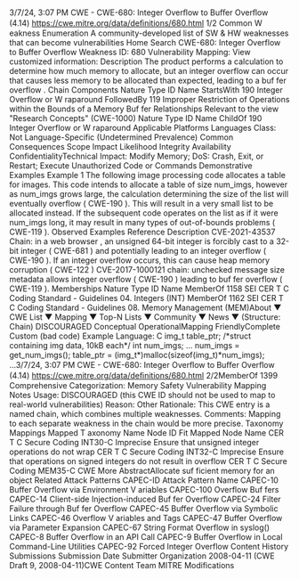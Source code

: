 3/7/24, 3:07 PM CWE - CWE-680: Integer Overﬂow to Buﬀer Overﬂow (4.14)
https://cwe.mitre.org/data/deﬁnitions/680.html 1/2
Common W eakness Enumeration
A community-developed list of SW & HW weaknesses that can become
vulnerabilities
Home Search
CWE-680: Integer Overflow to Buffer Overflow
Weakness ID: 680
Vulnerability Mapping: 
View customized information:
 Description
The product performs a calculation to determine how much memory to allocate, but an integer overflow can occur that causes less
memory to be allocated than expected, leading to a buf fer overflow .
 Chain Components
Nature Type ID Name
StartsWith 190 Integer Overflow or W raparound
FollowedBy 119 Improper Restriction of Operations within the Bounds of a Memory Buf fer
 Relationships
 Relevant to the view "Research Concepts" (CWE-1000)
Nature Type ID Name
ChildOf 190 Integer Overflow or W raparound
 Applicable Platforms
Languages
Class: Not Language-Specific (Undetermined Prevalence)
 Common Consequences
Scope Impact Likelihood
Integrity
Availability
ConfidentialityTechnical Impact: Modify Memory; DoS: Crash, Exit, or Restart; Execute Unauthorized Code or Commands
 Demonstrative Examples
Example 1
The following image processing code allocates a table for images.
This code intends to allocate a table of size num\_imgs, however as num\_imgs grows large, the calculation determining the size of the
list will eventually overflow ( CWE-190 ). This will result in a very small list to be allocated instead. If the subsequent code operates on
the list as if it were num\_imgs long, it may result in many types of out-of-bounds problems ( CWE-119 ).
 Observed Examples
Reference Description
CVE-2021-43537 Chain: in a web browser , an unsigned 64-bit integer is forcibly cast to a 32-bit integer ( CWE-681 ) and
potentially leading to an integer overflow ( CWE-190 ). If an integer overflow occurs, this can cause heap
memory corruption ( CWE-122 )
CVE-2017-1000121 chain: unchecked message size metadata allows integer overflow ( CWE-190 ) leading to buf fer
overflow ( CWE-119 ).
 Memberships
Nature Type ID Name
MemberOf 1158 SEI CER T C Coding Standard - Guidelines 04. Integers (INT)
MemberOf 1162 SEI CER T C Coding Standard - Guidelines 08. Memory Management (MEM)About ▼ CWE List ▼ Mapping ▼ Top-N Lists ▼ Community ▼ News ▼
 (Structure: Chain)
DISCOURAGED
Conceptual OperationalMapping
FriendlyComplete Custom
(bad code) Example Language: C 
img\_t table\_ptr; /\*struct containing img data, 10kB each\*/
int num\_imgs;
...
num\_imgs = get\_num\_imgs();
table\_ptr = (img\_t\*)malloc(sizeof(img\_t)\*num\_imgs);
...3/7/24, 3:07 PM CWE - CWE-680: Integer Overﬂow to Buﬀer Overﬂow (4.14)
https://cwe.mitre.org/data/deﬁnitions/680.html 2/2MemberOf 1399 Comprehensive Categorization: Memory Safety
 Vulnerability Mapping Notes
Usage: DISCOURAGED (this CWE ID should not be used to map to real-world vulnerabilities)
Reason: Other
Rationale:
This CWE entry is a named chain, which combines multiple weaknesses.
Comments:
Mapping to each separate weakness in the chain would be more precise.
 Taxonomy Mappings
Mapped T axonomy Name Node ID Fit Mapped Node Name
CER T C Secure Coding INT30-C Imprecise Ensure that unsigned integer operations do not wrap
CER T C Secure Coding INT32-C Imprecise Ensure that operations on signed integers do not result in
overflow
CER T C Secure Coding MEM35-C CWE More
AbstractAllocate suf ficient memory for an object
 Related Attack Patterns
CAPEC-ID Attack Pattern Name
CAPEC-10 Buffer Overflow via Environment V ariables
CAPEC-100 Overflow Buf fers
CAPEC-14 Client-side Injection-induced Buf fer Overflow
CAPEC-24 Filter Failure through Buf fer Overflow
CAPEC-45 Buffer Overflow via Symbolic Links
CAPEC-46 Overflow V ariables and Tags
CAPEC-47 Buffer Overflow via Parameter Expansion
CAPEC-67 String Format Overflow in syslog()
CAPEC-8 Buffer Overflow in an API Call
CAPEC-9 Buffer Overflow in Local Command-Line Utilities
CAPEC-92 Forced Integer Overflow
 Content History
 Submissions
Submission Date Submitter Organization
2008-04-11
(CWE Draft 9, 2008-04-11)CWE Content Team MITRE
 Modifications
